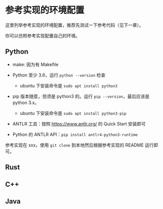 # 参考实现的环境配置
这里列举参考实现的环境配置，推荐先测试一下参考代码（见下一章）。

你可以仿照参考实现配置自己的环境。

## Python
* make: 因为有 Makefile

* Python 至少 3.6，运行 `python --version` 检查
  - ubuntu 下安装命令是 `sudo apt install python3`

* pip 版本随意，但须是 python3 的。运行 `pip --version`，最后应该是 python 3.x。
  - ubuntu 下安装命令是 `sudo apt install python3-pip`

* ANTLR 工具：按照 https://www.antlr.org/ 的 Quick Start 安装即可

* Python 的 ANTLR API：`pip install antlr4-python3-runtime`

参考实现在 xxx，使用 `git clone` 到本地然后根据参考实现的 README 运行即可。

## Rust

## C++

## Java


